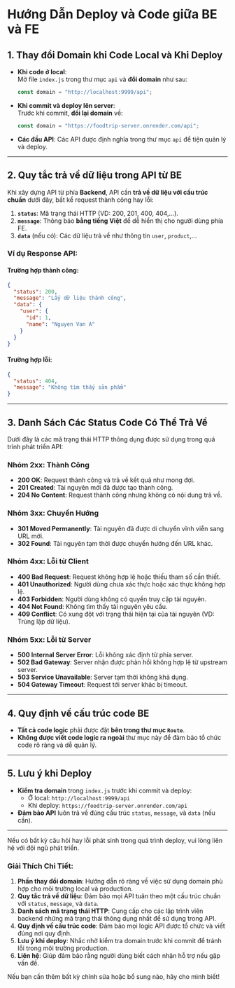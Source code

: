 # Hướng Dẫn Deploy và Code giữa BE và FE

## 1. Thay đổi Domain khi Code Local và Khi Deploy

- **Khi code ở local**:  
  Mở file `index.js` trong thư mục `api` và **đổi domain** như sau:

  ```javascript
  const domain = "http://localhost:9999/api";
  ```

- **Khi commit và deploy lên server**:  
  Trước khi commit, **đổi lại domain** về:

  ```javascript
  const domain = "https://foodtrip-server.onrender.com/api";
  ```

- **Các đầu API**: Các API được định nghĩa trong thư mục `api` để tiện quản lý và deploy.

---

## 2. Quy tắc trả về dữ liệu trong API từ BE

Khi xây dựng API từ phía **Backend**, API cần **trả về dữ liệu với cấu trúc chuẩn** dưới đây, bất kể request thành công hay lỗi:

1. **`status`**: Mã trạng thái HTTP (VD: 200, 201, 400, 404,...).
2. **`message`**: Thông báo **bằng tiếng Việt** để dễ hiển thị cho người dùng phía FE.
3. **`data`** (nếu có): Các dữ liệu trả về như thông tin `user`, `product`,...

### Ví dụ Response API:

#### Trường hợp thành công:

```json
{
  "status": 200,
  "message": "Lấy dữ liệu thành công",
  "data": {
    "user": {
      "id": 1,
      "name": "Nguyen Van A"
    }
  }
}
```

#### Trường hợp lỗi:

```json
{
  "status": 404,
  "message": "Không tìm thấy sản phẩm"
}
```

---

## 3. Danh Sách Các Status Code Có Thể Trả Về

Dưới đây là các mã trạng thái HTTP thông dụng được sử dụng trong quá trình phát triển API:

### Nhóm 2xx: Thành Công

- **200 OK**: Request thành công và trả về kết quả như mong đợi.
- **201 Created**: Tài nguyên mới đã được tạo thành công.
- **204 No Content**: Request thành công nhưng không có nội dung trả về.

### Nhóm 3xx: Chuyển Hướng

- **301 Moved Permanently**: Tài nguyên đã được di chuyển vĩnh viễn sang URL mới.
- **302 Found**: Tài nguyên tạm thời được chuyển hướng đến URL khác.

### Nhóm 4xx: Lỗi từ Client

- **400 Bad Request**: Request không hợp lệ hoặc thiếu tham số cần thiết.
- **401 Unauthorized**: Người dùng chưa xác thực hoặc xác thực không hợp lệ.
- **403 Forbidden**: Người dùng không có quyền truy cập tài nguyên.
- **404 Not Found**: Không tìm thấy tài nguyên yêu cầu.
- **409 Conflict**: Có xung đột với trạng thái hiện tại của tài nguyên (VD: Trùng lặp dữ liệu).

### Nhóm 5xx: Lỗi từ Server

- **500 Internal Server Error**: Lỗi không xác định từ phía server.
- **502 Bad Gateway**: Server nhận được phản hồi không hợp lệ từ upstream server.
- **503 Service Unavailable**: Server tạm thời không khả dụng.
- **504 Gateway Timeout**: Request tới server khác bị timeout.

---

## 4. Quy định về cấu trúc code BE

- **Tất cả code logic** phải được đặt **bên trong thư mục `Route`**.
- **Không được viết code logic ra ngoài** thư mục này để đảm bảo tổ chức code rõ ràng và dễ quản lý.

---

## 5. Lưu ý khi Deploy

- **Kiểm tra domain** trong `index.js` trước khi commit và deploy:
  - Ở local: `http://localhost:9999/api`
  - Khi deploy: `https://foodtrip-server.onrender.com/api`
- **Đảm bảo API** luôn trả về đúng cấu trúc `status`, `message`, và `data` (nếu cần).

---

Nếu có bất kỳ câu hỏi hay lỗi phát sinh trong quá trình deploy, vui lòng liên hệ với đội ngũ phát triển.

### Giải Thích Chi Tiết:

1. **Phần thay đổi domain**: Hướng dẫn rõ ràng về việc sử dụng domain phù hợp cho môi trường local và production.
2. **Quy tắc trả về dữ liệu**: Đảm bảo mọi API tuân theo một cấu trúc chuẩn với `status`, `message`, và `data`.
3. **Danh sách mã trạng thái HTTP**: Cung cấp cho các lập trình viên backend những mã trạng thái thông dụng nhất để sử dụng trong API.
4. **Quy định về cấu trúc code**: Đảm bảo mọi logic API được tổ chức và viết đúng nơi quy định.
5. **Lưu ý khi deploy**: Nhắc nhở kiểm tra domain trước khi commit để tránh lỗi trong môi trường production.
6. **Liên hệ**: Giúp đảm bảo rằng người dùng biết cách nhận hỗ trợ nếu gặp vấn đề.

Nếu bạn cần thêm bất kỳ chỉnh sửa hoặc bổ sung nào, hãy cho mình biết!
